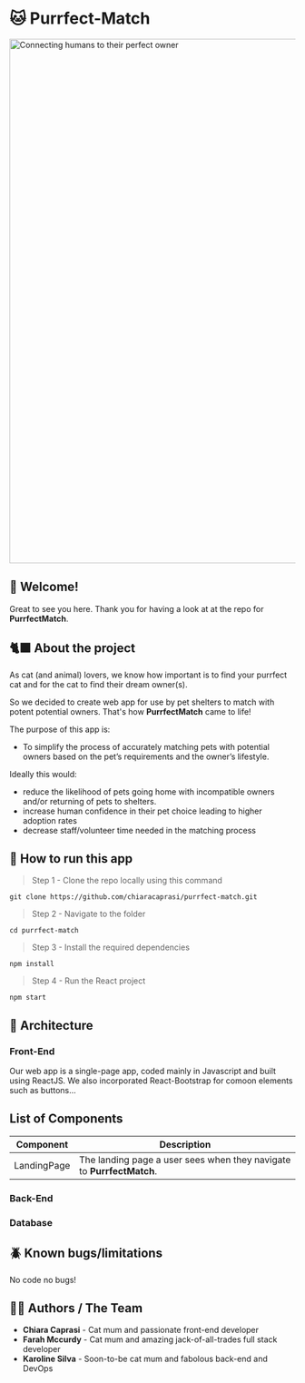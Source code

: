 # 🐱 Purrfect-Match 
<img width="924" alt="Connecting humans to their perfect owner" src="https://user-images.githubusercontent.com/91517809/188571304-3a83c922-60a1-41e4-aa0a-f2031beb5945.png">

## 🐾 Welcome! 

Great to see you here. Thank you for having a look at at the repo for **PurrfectMatch**. 

## 🐈‍⬛ About the project

As cat (and animal) lovers, we know how important is to find your purrfect cat and for the cat to find their dream owner(s).

So we decided to create web app for use by pet shelters to match with potent potential owners. That's how **PurrfectMatch** came to life! 

The purpose of this app is: 
* To simplify the process of accurately matching pets with potential owners based on the pet’s requirements and the owner’s lifestyle. 

Ideally this would:
 - reduce the likelihood of pets going home with incompatible owners and/or returning of pets to shelters.
- increase human confidence in their pet choice leading to higher adoption rates
- decrease staff/volunteer time needed in the matching process


## 🐁 How to run this app

> Step 1 - Clone the repo locally using this command 
```
git clone https://github.com/chiaracaprasi/purrfect-match.git
```
> Step 2 - Navigate to the folder 
```
cd purrfect-match
```
> Step 3 - Install the required dependencies
```
npm install
```

> Step 4 - Run the React project
```
npm start
```

## 🌲 Architecture 

### Front-End

Our web app is a single-page app, coded mainly in Javascript and built using ReactJS. 
We also incorporated React-Bootstrap for comoon elements such as buttons...

## List of Components

| Component | Description |
|-----------|-------------|
| LandingPage | The landing page a user sees when they navigate to **PurrfectMatch**. |

### Back-End



### Database 



## 🪲 Known bugs/limitations

No code no bugs!

## ✍🏽 Authors / The Team 

* **Chiara Caprasi** - Cat mum and passionate front-end developer 
* **Farah Mccurdy** - Cat mum and amazing jack-of-all-trades full stack developer  
* **Karoline Silva** - Soon-to-be cat mum and fabolous back-end and DevOps 
